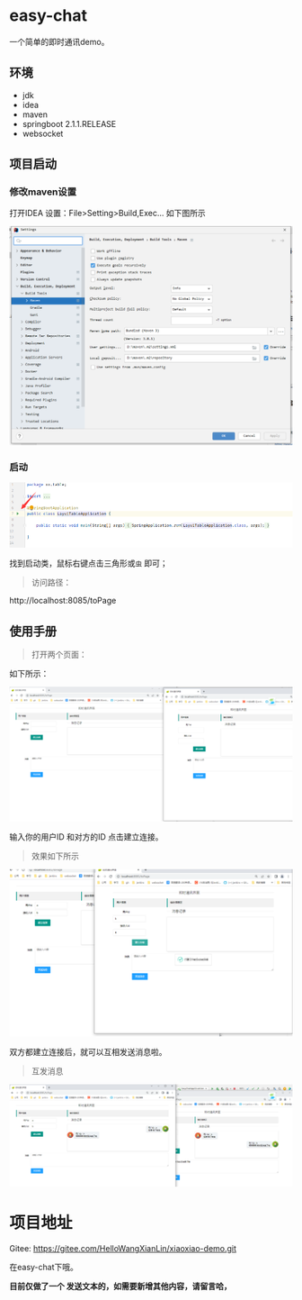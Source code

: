 # easy-chat

一个简单的即时通讯demo。


## 环境

- jdk
- idea
- maven
- springboot 2.1.1.RELEASE
- websocket


## 项目启动

### 修改maven设置

打开IDEA 设置：File>Setting>Build,Exec... 如下图所示

![](img/img_2.png)


### 启动

![](img/img_3.png)

找到启动类，鼠标右键点击三角形或`虫` 即可；


> 访问路径：

http://localhost:8085/toPage


## 使用手册


> 打开两个页面：

如下所示：

![](img/img.png)

输入你的用户ID 和对方的ID 点击建立连接。


> 效果如下所示

![](img/img_1.png)

双方都建立连接后，就可以互相发送消息啦。


> 互发消息

![](img/img_4.png)


# 项目地址 

Gitee: https://gitee.com/HelloWangXianLin/xiaoxiao-demo.git

在easy-chat下哦。

**目前仅做了一个 发送文本的，如需要新增其他内容，请留言哈，**



